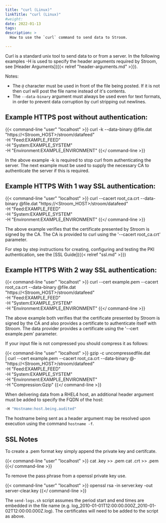 ```yaml
---
title: "curl (Linux)"
linkTitle: "curl (Linux)"
#weight:
date: 2022-01-13
tags: 
description: >
  How to use the `curl` command to send data to Stroom.

---
```


Curl is a standard unix tool to send data to or from a server.
In the following examples -H is used to specify the header arguments required by Stroom, see [Header Arguments]({{< relref "header-arguments.md" >}}).

Notes:

* The `@` character must be used in front of the file being posted.
    If it is not then curl will post the file name instead of it's contents.
* The `--data-binary` argument must always be used even for text formats, in order to prevent data corruption by curl stripping out newlines.


## Example HTTPS post without authentication:

{{< command-line "user" "localhost" >}}
curl -k --data-binary @file.dat "https://<Stroom_HOST>/stroom/datafeed" \
-H "Feed:EXAMPLE_FEED" \
-H "System:EXAMPLE_SYSTEM" \
-H "Environment:EXAMPLE_ENVIRONMENT"
{{</ command-line >}}

In the above example -k is required to stop curl from authenticating the server.
The next example must be used to supply the necessary CA to authenticate the server if this is required.


## Example HTTPS With 1 way SSL authentication:

{{< command-line "user" "localhost" >}}
curl --cacert root_ca.crt --data-binary @file.dat "https://<Stroom_HOST>/stroom/datafeed" \
-H "Feed:EXAMPLE_FEED" \
-H "System:EXAMPLE_SYSTEM" \
-H "Environment:EXAMPLE_ENVIRONMENT"
{{</ command-line >}}

The above example verifies that the certificate presented by Stroom is signed by the CA.
The CA is provided to curl using the '--cacert root_ca.crt' parameter.

For step by step instructions for creating, configuring and testing the PKI authentication, see the [SSL Guide]({{< relref "ssl.md" >}})


## Example HTTPS With 2 way SSL authentication:

{{< command-line "user" "localhost" >}}
curl --cert example.pem --cacert root_ca.crt --data-binary @file.dat "https://<Stroom_HOST>/stroom/datafeed" \
-H "Feed:EXAMPLE_FEED" \
-H "System:EXAMPLE_SYSTEM" \
-H "Environment:EXAMPLE_ENVIRONMENT"
{{</ command-line >}}

The above example both verifies that the certificate presented by Stroom is signed by the CA and also provides a certificate to authenticate itself with Stroom.
The data provider provides a certificate using the '--cert example.pem' parameter.

If your input file is not compressed you should compress it as follows:

{{< command-line "user" "localhost" >}}
gzip -c uncompressedfile.dat \
| curl --cert example.pem --cacert root_ca.crt --data-binary @- "https://<Stroom_HOST>/stroom/datafeed" \
-H "Feed:EXAMPLE_FEED" \
-H "System:EXAMPLE_SYSTEM" \
-H "Environment:EXAMPLE_ENVIRONMENT" \
-H "Compression:Gzip"
{{</ command-line >}}

When delivering data from a RHEL4 host, an additional header argument must be added to specify the FQDN of the host:

```bash
-H "Hostname:host.being.audited"
```

The hostname being sent as a header argument may be resolved upon execution using the command `hostname -f`.


## SSL Notes

To create a .pem format key simply append the private key and certifcate.

{{< command-line "user" "localhost" >}}
cat <NAME>.key >> <NAME>.pem
cat <NAME>.crt >> <NAME>.pem
{{</ command-line >}}

To remove the pass phrase from a openssl private key use.

{{< command-line "user" "localhost" >}}
openssl rsa -in server.key -out server-clear.key
{{</ command-line >}}

The `send-logs.sh` script assumes the period start and end times are embedded in the file name (e.g. log_2010-01-01T12:00:00.000Z_2010-01-02T12:00:00.000Z.log).
The certificates will need to be added to the script as above.
